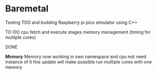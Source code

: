 # Baremetal

Testing TDD and building Raspberry pi pico simulator using C++

TO-DO
cpu fetch and execute stages
memory management (timing for multiple cores)


DONE

***Memory***
Memory now working in own namespace and cpu not need instance of it
this update will make possible run multiple cores with one memory
